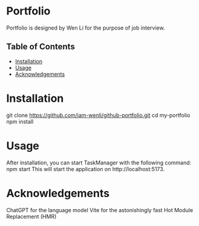 # Portfolio

Portfolio is designed by Wen Li for the purpose of job interview.

## Table of Contents

- [Installation](#installation)
- [Usage](#usage)
- [Acknowledgements](#acknowledgements)

# Installation

git clone https://github.com/iam-wenli/github-portfolio.git
cd my-portfolio
npm install

# Usage

After installation, you can start TaskManager with the following command:
npm start
This will start the application on http://localhost:5173.

# Acknowledgements

ChatGPT for the language model
Vite for the astonishingly fast Hot Module Replacement (HMR)

